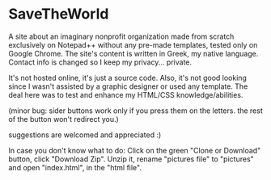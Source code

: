 # SaveTheWorld
A site about an imaginary nonprofit organization made from scratch exclusively on Notepad++ without any pre-made templates, tested only on Google Chrome. 
The site's content is written in Greek, my native language. Contact info is changed so I keep my privacy... private.

It's not hosted online, it's just a source code.
Also, it's not good looking since I wasn't assisted by a graphic designer or used any template. The deal here was to test and enhance my HTML/CSS knowledge/abilities.

(minor bug: sider buttons work only if you press them on the letters. the rest of the button won't redirect you.)

suggestions are welcomed and appreciated :)


In case you don't know what to do: Click on the green "Clone or Download" button, click "Download Zip". Unzip it, rename "pictures file" to "pictures" and open "index.html", in the "html file".
